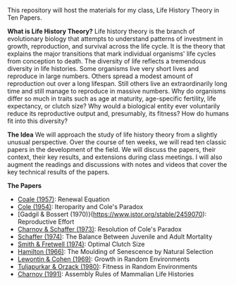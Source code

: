 This repository will host the materials for my class, Life History Theory in Ten Papers.

**What is Life History Theory?**
Life history theory is the branch of evolutionary biology that attempts to understand patterns of investment in growth, reproduction, and survival across the life cycle. It is the theory that explains the major transitions that mark individual organisms' life cycles from conception to death. The diversity of life reflects a tremendous diversity in life histories. Some organisms live very short lives and reproduce in large numbers. Others spread a modest amount of reproduction out over a long lifespan. Still others live an extraordinarily long time and still manage to reproduce in massive numbers. Why do organisms differ so much in traits such as age at maturity, age-specific fertility, life expectancy, or clutch size? Why would a biological entity ever voluntarily reduce its reproductive output and, presumably, its fitness? How do humans fit into this diversity?

**The Idea**
We will approach the study of life history theory from a slightly unusual perspective. Over the course of ten weeks, we will read ten classic papers in the development of the field. We will discuss the papers, their context, their key results, and extensions during class meetings. I will also augment the readings and discussions with notes and videos that cover the key technical results of the papers.

**The Papers**

- [Coale (1957)](https://doi.org/10.1007/978-3-642-81046-6_19): Renewal Equation
- [Cole (1954)](https://www.jstor.org/stable/2817654): Iteroparity and Cole's Paradox
- [Gadgil & Bossert (1970)}(https://www.jstor.org/stable/2459070): Reproductive Effort
- [Charnov & Schaffer (1973)](http://www.jstor.org/stable/2459713): Resolution of Cole's Paradox
- [Schaffer (1974)](https://www.jstor.org/stable/2459608): The Balance Between Juvenile and Adult Mortality
- [Smith & Fretwell (1974)](https://www.jstor.org/stable/2459681): Optimal Clutch Size
- [Hamilton (1966)](http://dx.doi.org/10.1016/0022-5193(66)90184-6): The Moulding of Senescence by Natural Selection
- [Lewontin & Cohen (1969)](https://www.jstor.org/stable/59357): Growth in Random Environments
- [Tuljapurkar & Orzack (1980)](https://doi.org/10.1016/0040-5809(80)90057-X): Fitness in Random Environments
- [Charnov (1991)](https://www.jstor.org/stable/2355948): Assembly Rules of Mammalian Life Histories
